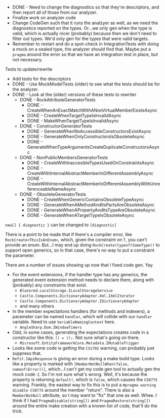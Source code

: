 * DONE - Need to change the diagnostics so that they're descriptors, and then report all of those from our analyzer.
* Finalize work on analyzer code
* Change CodeGen such that it runs the analzyer as well, as we need the diagnostics reported on the types. Or...we only gen when the type is valid, which is actually nicer (probably) because then we don't need to filter out types. We'd only gen for the types that were valid targets. 
* Remember to restart and do a spot-check in IntegrationTests with doing a mock on a sealed type, the analyzer should find that. Maybe put a `pragma` around the error so that we have an integration test in place, but not necessary.

Tests to update/rewrite
* Add tests for the descriptors
* DONE - Use MockModelTests (older) to see what the tests should be for the analyzer.
* DONE - Look at the (older) versions of these tests to rewriter
    * DONE - RockAttributeGeneratorTests
        * DONE - CreateWhenAnExactMatchWithANonVirtualMemberExistsAsync
        * DONE - CreateWhenTargetTypeIsInvalidAsync
        * DONE - MakeWhenTargetTypeIsInvalidAsync
    * DONE - ConstructorGeneratorTests
        * DONE - GenerateWhenNoAccessibleConstructorsExistAsync
        * DONE - GenerateWhenOnlyConstructorsIsObsoleteAsync
        * DONE - GenerateWhenTypeArgumentsCreateDuplicateConstructorsAsync
    * DONE - NonPublicMembersGeneratorTests
        * DONE - CreateWithInaccesibleTypesUsedOnConstraintsAsync
        * DONE - CreateWithInternalAbstractMemberInDifferentAssemblyAsync
        * DONE - CreateWithInternalAbstractMemberInDifferentAssemblyWithUnreferenceableNameAsync
    * DONE - ObsoleteGeneratorTests
        * DONE - CreateWhenGenericContainsObsoleteTypeAsync
        * DONE - GenerateWhenAMethodAndItsPartsAreObsoleteAsync
        * DONE - GenerateWhenAPropertyAndItsTypeAreObsoleteAsync
        * DONE - GenerateWhenATargetTypeIsObsoleteAsync

`new[] { diagnostic }` can be changed to `[diagnostic]`

There is a point to be made that if there's a compiler error, like `RockCreate<ThisIsAnEnum>`, which, given the constraint on `T`, you can't provide an enum. But...I may end up doing `RockCreate(typeof(SomeType))` to support open generics, so in that case, there's no way to put a constraint the parameter.

There are a number of issues showing up now that I fixed code gen. Yay.

* For the event extensions, if the handler type has any generics, the generated event extension method needs to declare them, along with (probably) any constraints that exist.
    * `Blazored.LocalStorage.ILocalStorageService`
    * `Castle.Components.DictionaryAdapter.Xml.IXmlIterator`
    * `Castle.Components.DictionaryAdapter.IDictionaryAdapter`
    * and many others
* In the member expectations handlers (for methods and indexers), a parameter can be named `handler`, which will collide with our `handler` variable. Need to use `VariableNamingContext` here.
    * `AngleSharp.Dom.IWindowTimers`
* Odd, in some cases, generating the expectations creates code in a constructor like this: `() = ();`. Not sure what's going on there.
    * `Microsoft.EntityFrameworkCore.Metadata.IMutableTrigger`
* Looks like some code is getting the `CS1702` warning, can probably just suppress that.
* `Refit.IApiResponse` is giving an error during a make build type. Looks like a property is marked with `[MemberNotNullWhen(false, nameof(Error))]`, which...I can't get my code gen tool to actually gen the mock code :(. So I'm not sure what's wrong. Well, it's because the property is returning `default!`, which is `false`, which causes the `CS8775` warning. Frankly, the easiest way to fix this is to put a `#pragma warning disable CS8775` around the member "return". There is also a `MemberNotNull` attribute, so I may want to "fix" that one as well. Whee. I think if I had `PragmaDisable(string[])` and `PragmaRestore(string[])` around the entire make creation with a known list of code, that'll do the trick.
